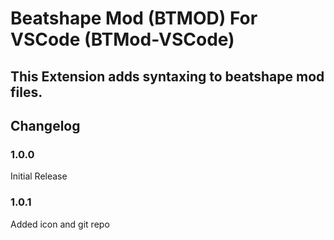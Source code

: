 # Beatshape Mod (BTMOD) For VSCode (BTMod-VSCode)

## This Extension adds syntaxing to beatshape mod files.

## Changelog

### 1.0.0

Initial Release

### 1.0.1

Added icon and git repo